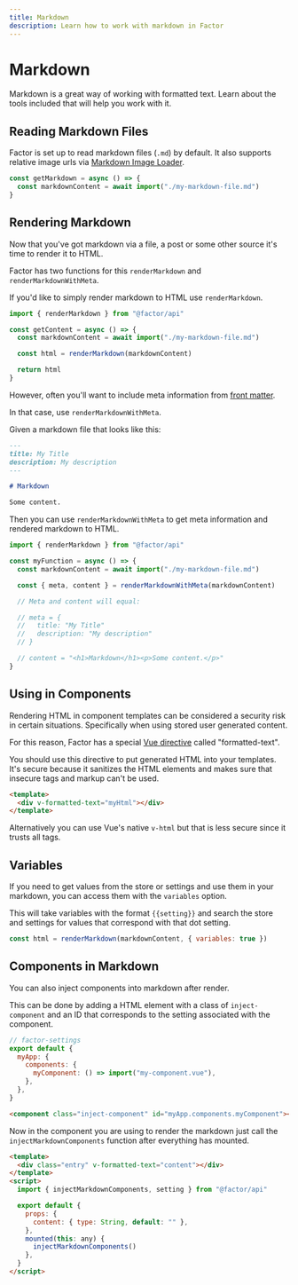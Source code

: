```yaml
---
title: Markdown
description: Learn how to work with markdown in Factor
---
```


# Markdown

Markdown is a great way of working with formatted text. Learn about the tools included that will help you work with it.

## Reading Markdown Files

Factor is set up to read markdown files (`.md`) by default. It also supports relative image urls via [Markdown Image Loader](./https://github.com/lucsorel/markdown-image-loader).

```js
const getMarkdown = async () => {
  const markdownContent = await import("./my-markdown-file.md")
}
```

## Rendering Markdown

Now that you've got markdown via a file, a post or some other source it's time to render it to HTML.

Factor has two functions for this `renderMarkdown` and `renderMarkdownWithMeta`.

If you'd like to simply render markdown to HTML use `renderMarkdown`.

```js
import { renderMarkdown } from "@factor/api"

const getContent = async () => {
  const markdownContent = await import("./my-markdown-file.md")

  const html = renderMarkdown(markdownContent)

  return html
}
```

However, often you'll want to include meta information from [front matter](https://github.com/jxson/front-matter).

In that case, use `renderMarkdownWithMeta`.

Given a markdown file that looks like this:

```md
---
title: My Title
description: My description
---

# Markdown

Some content.
```

Then you can use `renderMarkdownWithMeta` to get meta information and rendered markdown to HTML.

```js
import { renderMarkdown } from "@factor/api"

const myFunction = async () => {
  const markdownContent = await import("./my-markdown-file.md")

  const { meta, content } = renderMarkdownWithMeta(markdownContent)

  // Meta and content will equal:

  // meta = {
  //   title: "My Title"
  //   description: "My description"
  // }

  // content = "<h1>Markdown</h1><p>Some content.</p>"
}
```

## Using in Components

Rendering HTML in component templates can be considered a security risk in certain situations. Specifically when using stored user generated content.

For this reason, Factor has a special [Vue directive](https://vuejs.org/v2/guide/custom-directive.html) called "formatted-text".

You should use this directive to put generated HTML into your templates. It's secure because it sanitizes the HTML elements and makes sure that insecure tags and markup can't be used.

```html
<template>
  <div v-formatted-text="myHtml"></div>
</template>
```

Alternatively you can use Vue's native `v-html` but that is less secure since it trusts all tags.

## Variables

If you need to get values from the store or settings and use them in your markdown, you can access them with the `variables` option.

This will take variables with the format `{{setting}}` and search the store and settings for values that correspond with that dot setting.

```js
const html = renderMarkdown(markdownContent, { variables: true })
```

## Components in Markdown

You can also inject components into markdown after render.

This can be done by adding a HTML element with a class of `inject-component` and an ID that corresponds to the setting associated with the component.

```js
// factor-settings
export default {
  myApp: {
    components: {
      myComponent: () => import("my-component.vue"),
    },
  },
}
```

```md
<component class="inject-component" id="myApp.components.myComponent"></component>
```

Now in the component you are using to render the markdown just call the `injectMarkdownComponents` function after everything has mounted.

```html
<template>
  <div class="entry" v-formatted-text="content"></div>
</template>
<script>
  import { injectMarkdownComponents, setting } from "@factor/api"

  export default {
    props: {
      content: { type: String, default: "" },
    },
    mounted(this: any) {
      injectMarkdownComponents()
    },
  }
</script>
```
